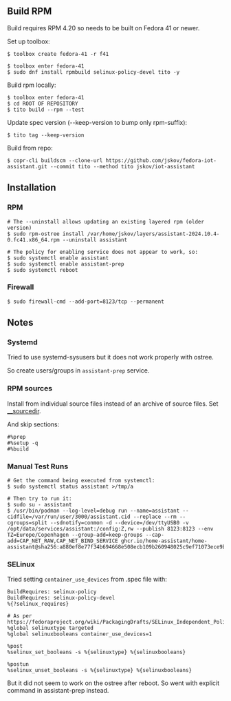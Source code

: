 ## Build RPM

Build requires RPM 4.20 so needs to be built on Fedora 41 or newer.

Set up toolbox:

```console
$ toolbox create fedora-41 -r f41

$ toolbox enter fedora-41
$ sudo dnf install rpmbuild selinux-policy-devel tito -y
```

Build rpm locally:

```console
$ toolbox enter fedora-41
$ cd ROOT OF REPOSITORY
$ tito build --rpm --test
```

Update spec version (--keep-version to bump only rpm-suffix):

```console
$ tito tag --keep-version
```

Build from repo:

```console
$ copr-cli buildscm --clone-url https://github.com/jskov/fedora-iot-assistant.git --commit tito --method tito jskov/iot-assistant
```


## Installation

### RPM

```console
# The --uninstall allows updating an existing layered rpm (older version)
$ sudo rpm-ostree install /var/home/jskov/layers/assistant-2024.10.4-0.fc41.x86_64.rpm --uninstall assistant

# The policy for enabling service does not appear to work, so:
$ sudo systemctl enable assistant
$ sudo systemctl enable assistant-prep
$ sudo systemctl reboot
```

### Firewall

```console
$ sudo firewall-cmd --add-port=8123/tcp --permanent
```

## Notes

### Systemd

Tried to use systemd-sysusers but it does not work properly with ostree.

So create users/groups in `assistant-prep` service.

### RPM sources

Install from individual source files instead of an archive of source files. Set [__sourcedir](https://serverfault.com/questions/311440/build-rpm-using-source-directory-not-tarball).

And skip sections:

```text
#%prep
#%setup -q
#%build
```

### Manual Test Runs


```console
# Get the command being executed from systemctl:
$ sudo systemctl status assistant >/tmp/a

# Then try to run it:
$ sudo su - assistant
$ /usr/bin/podman --log-level=debug run --name=assistant --cidfile=/var/run/user/3000/assistant.cid --replace --rm --cgroups=split --sdnotify=conmon -d --device=/dev/ttyUSB0 -v /opt/data/services/assistant:/config:Z,rw --publish 8123:8123 --env TZ=Europe/Copenhagen --group-add=keep-groups --cap-add=CAP_NET_RAW,CAP_NET_BIND_SERVICE ghcr.io/home-assistant/home-assistant@sha256:a880ef8e77f34b694668e508ecb109b260948025c9ef71073ece9bc809155347
```

### SELinux

Tried setting `container_use_devices` from .spec file with:

```spec
BuildRequires: selinux-policy
BuildRequires: selinux-policy-devel
%{?selinux_requires}

# As per https://fedoraproject.org/wiki/PackagingDrafts/SELinux_Independent_Policy#Setting_Booleans_During_an_Product_Policy_Installation
%global selinuxtype targeted
%global selinuxbooleans container_use_devices=1

%post
%selinux_set_booleans -s %{selinuxtype} %{selinuxbooleans}

%postun
%selinux_unset_booleans -s %{selinuxtype} %{selinuxbooleans}
```

But it did not seem to work on the ostree after reboot.
So went with explicit command in assistant-prep instead.

